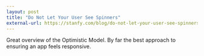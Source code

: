 ```yaml
---
layout: post
title: "Do Not Let Your User See Spinners"
external-url: https://stanfy.com/blog/do-not-let-your-user-see-spinners/
---
```


Great overview of the Optimistic Model. By far the best approach to ensuring an app feels responsive.